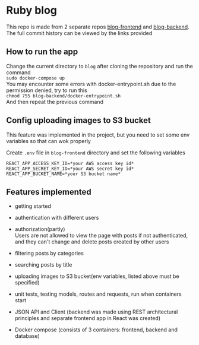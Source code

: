 # Ruby blog
This repo is made from 2 separate repos [blog-frontend](https://github.com/Developress/blog-frontend)
and [blog-backend](https://github.com/Developress/blog-backend). The full commit history can be viewed by the links
provided

## How to run the app
Change the current directory to ```blog``` after cloning the repository
and run the command  
```sudo docker-compose up```  
You may encounter some errors with docker-entrypoint.sh due to
the permission denied, try to run this  
```chmod 755 blog-backend/docker-entrypoint.sh```  
And then repeat the previous command

## Config uploading images to S3 bucket
This feature was implemented in the project, but you need
to set some env variables so that can wok properly
  
Create ```.env``` file in ```blog-frontend``` directory and set
the following variables

```
REACT_APP_ACCESS_KEY_ID=*your AWS access key id*
REACT_APP_SECRET_KEY_ID=*your AWS secret key id*
REACT_APP_BUCKET_NAME=*your S3 bucket name*
```

## Features implemented
- getting started
- authentication with different users
- authorization(partly)   
Users are not allowed to view the page with posts if not
  authenticated, and they can't change and delete posts created
  by other users
    
- filtering posts by categories
- searching posts by title
- uploading images to S3 bucket(env variables, listed above must be specified)
- unit tests, testing models, routes and requests, run when
containers start
  
- JSON API and Client (backend was made using REST architectural
  principles and separate frontend app in React was created)
  
- Docker compose (consists of 3 containers: frontend, backend and database)